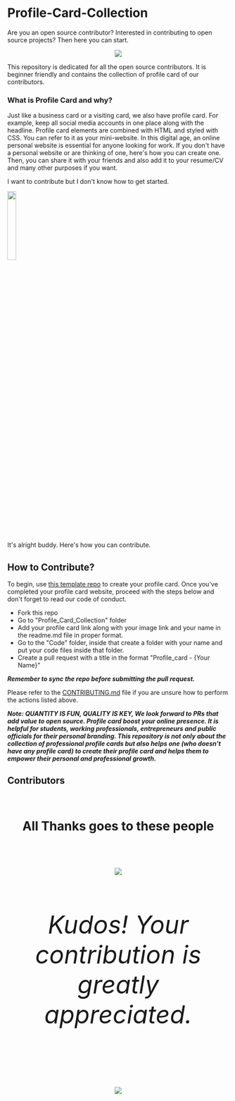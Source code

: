 # Profile-Card-Collection

Are you an open source contributor? Interested in contributing to open source projects?
Then here you can start.

<div align="center">

<img src="https://c.tenor.com/r3XdvPsAV3kAAAAC/despicable-me-minions.gif"/>

</div>

This repository is dedicated for all the open source contributors. It is beginner friendly and contains the collection of profile card of our contributors.

### What is Profile Card and why?

Just like a business card or a visiting card, we also have profile card. For example, keep all social media accounts in one place along with the headline. Profile card elements are combined with HTML and styled with CSS. You can refer to it as your mini-website.
In this digital age, an online personal website is essential for anyone looking for work.
If you don't have a personal website or are thinking of one, here's how you can create one. Then, you can share it with your friends and also add it to your resume/CV and many other purposes if you want.

I want to contribute but I don't know how to get started.

<img src="https://c.tenor.com/h2qZEYz_AdcAAAAC/yikes-monkey-look-and-leave-yikes-monkey.gif" width="20%" /> 

It's alright buddy. Here's how you can contribute.

## How to Contribute?

To begin, use [this template repo](https://github.com/DiyaVj/Profile-Card) to create your profile card. Once you've completed your profile card website, proceed with the steps below and don't forget to read our code of conduct.

* Fork this repo
* Go to "Profile_Card_Collection" folder
* Add your profile card link along with your image link and  your name in the readme.md file in proper format.
* Go to the "Code" folder, inside that create a folder with your name and put your code files inside that folder.
* Create a pull request with a title in the format "Profile_card - {Your Name}"

***Remember to sync the repo before submitting the pull request.***

Please refer to the [CONTRIBUTING.md](https://github.com/DiyaVj/Profile-Card-Collection/blob/main/CONTRIBUTING.md) file if you are unsure how to perform the actions listed above.

***Note: QUANTITY IS FUN, QUALITY IS KEY, We look forward to PRs that add value to open source. Profile card boost your online presence. It is helpful for students, working professionals, entrepreneurs and public officials for their personal branding. This repository is not only about the collection of professional profile cards but also helps one (who doesn't have any profile card) to create their profile card and helps them to empower their personal and professional growth.***

## Contributors 
<br>
<h1 align="center">
 <b>All Thanks goes to these people
<h1>
<a href="https://github.com/DiyaVj
/
Profile-Card-Collection/graphs/contributors">
  <img src="https://contrib.rocks/image?repo=DiyaVj/Profile-Card-Collection" />
</a>
<br>
<div align="center">
  <h6 align="center">Kudos! Your contribution is greatly appreciated.<h6>
<img src="https://c.tenor.com/kEOz87vlud0AAAAC/minions-yahoo.gif" />
</div>

